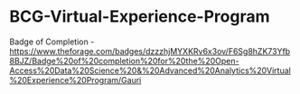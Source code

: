 # BCG-Virtual-Experience-Program
 Badge of Completion - https://www.theforage.com/badges/dzzzhjMYXKRv6x3ov/F6Sg8hZK73Yfb8BJZ/Badge%20of%20completion%20for%20the%20Open-Access%20Data%20Science%20&%20Advanced%20Analytics%20Virtual%20Experience%20Program/Gauri
